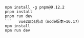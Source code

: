 
```   vue3部分启动（node版本>20.10）
npm install -g pnpm@9.12.2
pnpm install
pnpm run dev
```   vue2部分启动（node版本=16.17）
npm install
npm run dev 
